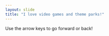 ```yaml
---
layout: slide
title: "I love video games and theme parks!"
---
```

Use the arrow keys to go forward or back!
